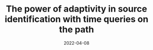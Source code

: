 ---
title: "The power of adaptivity in source identification with time queries on the path"
collection: publications
link: https://doi.org/10.1016/j.tcs.2022.02.008
excerpt: 'We provide the first theoretical results on the query complexity of the source identification problem when queried nodes report their infection time; in the adaptive case we need only Θ(loglog(n)) queries, while in the non-adaptive case Θ(n) queries are needed.'
date: 2022-04-08
authors: 'Victor Lecomte, Gergely Ódor, and Patrick Thiran'
venue: 'Theoretical Computer Science'
image: 'power.png'
---